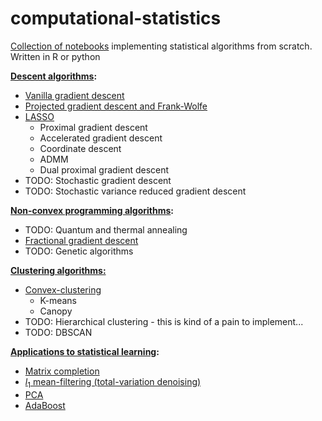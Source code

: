 # computational-statistics
 
 [Collection of notebooks](https://nbviewer.org/github/borab96/computational-statistics/tree/main/) implementing statistical algorithms from scratch. Written in R or python
 
 **[Descent algorithms](https://nbviewer.org/github/borab96/computational-statistics/tree/main/GD/):**
 
 - [Vanilla gradient descent](https://nbviewer.org/github/borab96/computational-statistics/blob/main/GD/GD_basics_py.ipynb)
 - [Projected gradient descent and Frank-Wolfe](https://nbviewer.org/github/borab96/computational-statistics/blob/main/GD/projectedGDandFW_py.ipynb)
 - [LASSO](https://nbviewer.org/github/borab96/computational-statistics/blob/main/GD/Lasso_R.ipynb)
     - Proximal gradient descent
     - Accelerated gradient descent
     - Coordinate descent
     - ADMM
     - Dual proximal gradient descent
 - TODO: Stochastic gradient descent
 - TODO: Stochastic variance reduced gradient descent
 
 **[Non-convex programming algorithms](https://nbviewer.org/github/borab96/computational-statistics/tree/main/GD/NonConvex):**
 
 - TODO: Quantum and thermal annealing
 - [Fractional gradient descent](https://nbviewer.org/github/borab96/computational-statistics/blob/main/GD/NonConvex/FractionalGD.ipynb)
 - TODO: Genetic algorithms
 
 **[Clustering algorithms:](https://nbviewer.org/github/borab96/computational-statistics/tree/main/ML-Algs/clustering)**
 
 - [Convex-clustering](https://nbviewer.org/github/borab96/computational-statistics/blob/main/ML-Algs/clustering/k_means.ipynb)
     - K-means
     - Canopy
 - TODO: Hierarchical clustering - this is kind of a pain to implement...
 - TODO: DBSCAN
 
 **[Applications to statistical learning](https://nbviewer.org/github/borab96/computational-statistics/tree/main/ML-Algs/):**
 
 - [Matrix completion](https://nbviewer.org/github/borab96/computational-statistics/blob/main/ML-Algs/matrix_completion_R.ipynb)
 - [*l*<sub>1</sub> mean-filtering (total-variation denoising)](https://nbviewer.org/github/borab96/computational-statistics/blob/main/ML-Algs/total_variation_denoising_R.ipynb)
 - [PCA](https://nbviewer.org/github/borab96/computational-statistics/blob/main/ML-Algs/PCA.ipynb)
 - [AdaBoost](https://nbviewer.org/github/borab96/computational-statistics/blob/main/ML-Algs/adaptive_boosting.ipynb)
